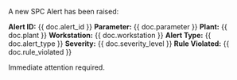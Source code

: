 A new SPC Alert has been raised:

**Alert ID:** {{ doc.alert_id }}
**Parameter:** {{ doc.parameter }}
**Plant:** {{ doc.plant }}
**Workstation:** {{ doc.workstation }}
**Alert Type:** {{ doc.alert_type }}
**Severity:** {{ doc.severity_level }}
**Rule Violated:** {{ doc.rule_violated }}

Immediate attention required.